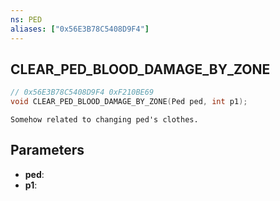```yaml
---
ns: PED
aliases: ["0x56E3B78C5408D9F4"]
---
```

## CLEAR_PED_BLOOD_DAMAGE_BY_ZONE

```c
// 0x56E3B78C5408D9F4 0xF210BE69
void CLEAR_PED_BLOOD_DAMAGE_BY_ZONE(Ped ped, int p1);
```

```
Somehow related to changing ped's clothes.  
```

## Parameters
* **ped**: 
* **p1**: 


